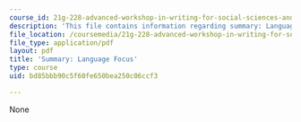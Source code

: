 ```yaml
---
course_id: 21g-228-advanced-workshop-in-writing-for-social-sciences-and-architecture-els-spring-2007
description: 'This file contains information regarding summary: Language focus.'
file_location: /coursemedia/21g-228-advanced-workshop-in-writing-for-social-sciences-and-architecture-els-spring-2007/bd85bbb90c5f60fe650bea250c06ccf3_MIT21G.228S07_lang_focus.pdf
file_type: application/pdf
layout: pdf
title: 'Summary: Language Focus'
type: course
uid: bd85bbb90c5f60fe650bea250c06ccf3

---
```

None